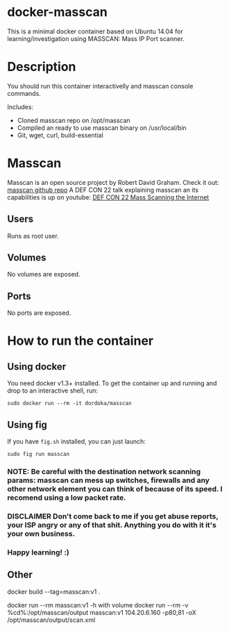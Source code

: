 docker-masscan
==============

This is a minimal docker container based on Ubuntu 14.04 for learning/investigation using MASSCAN: Mass IP Port scanner.

# Description
You should run this container interactivelly and masscan console commands.

Includes:

 - Cloned masscan repo on /opt/masscan
 - Compiled an ready to use masscan binary on /usr/local/bin
 - Git, wget, curl, build-essential
   
# Masscan
   Masscan is an open source project by Robert David Graham. Check it out: [masscan github repo](https://github.com/robertdavidgraham/masscan)
   A DEF CON 22 talk explaining masscan an its capabilities is up on youtube: [DEF CON 22 Mass Scanning the Internet](https://www.youtube.com/watch?v=UOWexFaRylM)

## Users
   Runs as root user.
   
## Volumes
   No volumes are exposed.
   
## Ports
   No ports are exposed.
      
# How to run the container
## Using docker
 You need docker v1.3+ installed. To get the container up and running and drop to an interactive shell, run:
 ```
 sudo docker run --rm -it dordoka/masscan
 ```
## Using fig
 If you have `fig.sh` installed, you can just launch:
 ```
 sudo fig run masscan
 ```
### NOTE: Be careful with the destination network scanning params: masscan can mess up switches, firewalls and any other network element you can think of because of its speed. I recomend using a low packet rate. 
### DISCLAIMER Don't come back to me if you get abuse reports, your ISP angry or any of that shit. Anything you do with it it's your own business. 
### Happy learning! :)

## Other
docker build --tag=masscan:v1 .

docker run --rm masscan:v1 -h
with volume
docker run --rm -v  %cd%:/opt/masscan/output masscan:v1 104.20.6.160 -p80,81 -oX /opt/masscan/output/scan.xml
